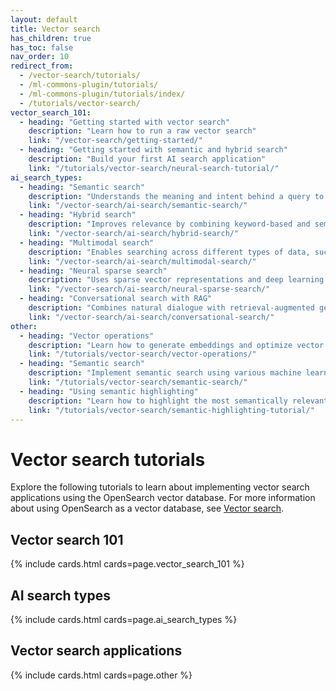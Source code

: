 ```yaml
---
layout: default
title: Vector search
has_children: true
has_toc: false
nav_order: 10
redirect_from:
  - /vector-search/tutorials/
  - /ml-commons-plugin/tutorials/
  - /ml-commons-plugin/tutorials/index/
  - /tutorials/vector-search/
vector_search_101:
  - heading: "Getting started with vector search"
    description: "Learn how to run a raw vector search"
    link: "/vector-search/getting-started/"
  - heading: "Getting started with semantic and hybrid search"
    description: "Build your first AI search application"
    link: "/tutorials/vector-search/neural-search-tutorial/"
ai_search_types:
  - heading: "Semantic search"
    description: "Understands the meaning and intent behind a query to deliver more relevant results"
    link: "/vector-search/ai-search/semantic-search/"
  - heading: "Hybrid search"
    description: "Improves relevance by combining keyword-based and semantic search techniques"
    link: "/vector-search/ai-search/hybrid-search/"
  - heading: "Multimodal search"
    description: "Enables searching across different types of data, such as text and images"
    link: "/vector-search/ai-search/multimodal-search/"
  - heading: "Neural sparse search"
    description: "Uses sparse vector representations and deep learning models for efficient retrieval"
    link: "/vector-search/ai-search/neural-sparse-search/"
  - heading: "Conversational search with RAG"
    description: "Combines natural dialogue with retrieval-augmented generation to provide contextual answers"
    link: "/vector-search/ai-search/conversational-search/"
other:
  - heading: "Vector operations"
    description: "Learn how to generate embeddings and optimize vector storage"
    link: "/tutorials/vector-search/vector-operations/"
  - heading: "Semantic search"
    description: "Implement semantic search using various machine learning models"
    link: "/tutorials/vector-search/semantic-search/"
  - heading: "Using semantic highlighting"
    description: "Learn how to highlight the most semantically relevant sentences in the results"
    link: "/tutorials/vector-search/semantic-highlighting-tutorial/"
---
```


# Vector search tutorials

Explore the following tutorials to learn about implementing vector search applications using the OpenSearch vector database. For more information about using OpenSearch as a vector database, see [Vector search]({{site.url}}{{site.baseurl}}/vector-search/).

## Vector search 101

{% include cards.html cards=page.vector_search_101 %}

## AI search types

{% include cards.html cards=page.ai_search_types %}

## Vector search applications

{% include cards.html cards=page.other %}